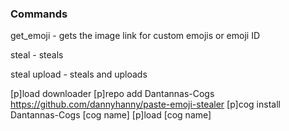 ### Commands

get_emoji - gets the image link for custom emojis or emoji ID

steal - steals

steal upload - steals and uploads

[p]load downloader
[p]repo add Dantannas-Cogs https://github.com/dannyhanny/paste-emoji-stealer
[p]cog install Dantannas-Cogs [cog name]
[p]load [cog name]
